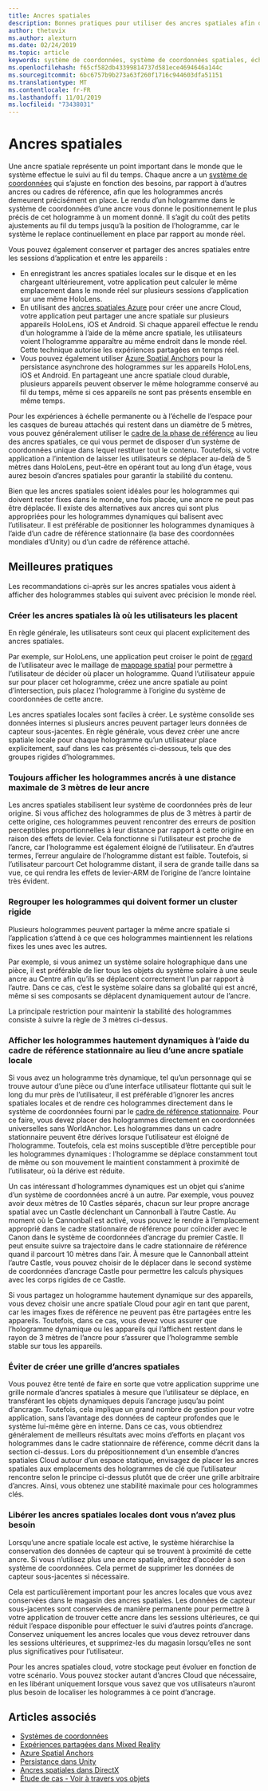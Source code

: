 ```yaml
---
title: Ancres spatiales
description: Bonnes pratiques pour utiliser des ancres spatiales afin d’afficher des hologrammes stables.
author: thetuvix
ms.author: alexturn
ms.date: 02/24/2019
ms.topic: article
keywords: système de coordonnées, système de coordonnées spatiales, échelle mondiale, monde, échelle, position, orientation, ancre, ancre spatiale, verrouillage au monde, verrouillé au monde, partage
ms.openlocfilehash: f65cf582db43399814737d581ece4694646a144c
ms.sourcegitcommit: 6bc6757b9b273a63f260f1716c944603dfa51151
ms.translationtype: MT
ms.contentlocale: fr-FR
ms.lasthandoff: 11/01/2019
ms.locfileid: "73438031"
---
```

# <a name="spatial-anchors"></a>Ancres spatiales

Une ancre spatiale représente un point important dans le monde que le système effectue le suivi au fil du temps. Chaque ancre a un [système de coordonnées](coordinate-systems.md) qui s’ajuste en fonction des besoins, par rapport à d’autres ancres ou cadres de référence, afin que les hologrammes ancrés demeurent précisément en place.  Le rendu d’un hologramme dans le système de coordonnées d’une ancre vous donne le positionnement le plus précis de cet hologramme à un moment donné. Il s’agit du coût des petits ajustements au fil du temps jusqu’à la position de l’hologramme, car le système le replace continuellement en place par rapport au monde réel.

Vous pouvez également conserver et partager des ancres spatiales entre les sessions d’application et entre les appareils :
* En enregistrant les ancres spatiales locales sur le disque et en les chargeant ultérieurement, votre application peut calculer le même emplacement dans le monde réel sur plusieurs sessions d’application sur une même HoloLens.
* En utilisant des <a href="https://docs.microsoft.com/azure/spatial-anchors/overview" target="_blank">ancres spatiales Azure</a> pour créer une ancre Cloud, votre application peut partager une ancre spatiale sur plusieurs appareils HoloLens, iOS et Android. Si chaque appareil effectue le rendu d’un hologramme à l’aide de la même ancre spatiale, les utilisateurs voient l’hologramme apparaître au même endroit dans le monde réel. Cette technique autorise les expériences partagées en temps réel.
* Vous pouvez également utiliser <a href="https://docs.microsoft.com/azure/spatial-anchors/overview" target="_blank">Azure Spatial Anchors</a> pour la persistance asynchrone des hologrammes sur les appareils HoloLens, iOS et Android. En partageant une ancre spatiale cloud durable, plusieurs appareils peuvent observer le même hologramme conservé au fil du temps, même si ces appareils ne sont pas présents ensemble en même temps.

Pour les expériences à échelle permanente ou à l’échelle de l’espace pour les casques de bureau attachés qui restent dans un diamètre de 5 mètres, vous pouvez généralement utiliser le [cadre de la phase de référence](coordinate-systems.md#stage-frame-of-reference) au lieu des ancres spatiales, ce qui vous permet de disposer d’un système de coordonnées unique dans lequel restituer tout le contenu. Toutefois, si votre application a l’intention de laisser les utilisateurs se déplacer au-delà de 5 mètres dans HoloLens, peut-être en opérant tout au long d’un étage, vous aurez besoin d’ancres spatiales pour garantir la stabilité du contenu.

Bien que les ancres spatiales soient idéales pour les hologrammes qui doivent rester fixes dans le monde, une fois placée, une ancre ne peut pas être déplacée. Il existe des alternatives aux ancres qui sont plus appropriées pour les hologrammes dynamiques qui balisent avec l’utilisateur. Il est préférable de positionner les hologrammes dynamiques à l’aide d’un cadre de référence stationnaire (la base des coordonnées mondiales d’Unity) ou d’un cadre de référence attaché.

## <a name="best-practices"></a>Meilleures pratiques

Les recommandations ci-après sur les ancres spatiales vous aident à afficher des hologrammes stables qui suivent avec précision le monde réel.

### <a name="create-spatial-anchors-where-users-place-them"></a>Créer les ancres spatiales là où les utilisateurs les placent

En règle générale, les utilisateurs sont ceux qui placent explicitement des ancres spatiales.

Par exemple, sur HoloLens, une application peut croiser le point de [regard](gaze-and-commit.md) de l’utilisateur avec le maillage de [mappage spatial](spatial-mapping.md) pour permettre à l’utilisateur de décider où placer un hologramme. Quand l’utilisateur appuie sur pour placer cet hologramme, créez une ancre spatiale au point d’intersection, puis placez l’hologramme à l’origine du système de coordonnées de cette ancre.

Les ancres spatiales locales sont faciles à créer. Le système consolide ses données internes si plusieurs ancres peuvent partager leurs données de capteur sous-jacentes. En règle générale, vous devez créer une ancre spatiale locale pour chaque hologramme qu’un utilisateur place explicitement, sauf dans les cas présentés ci-dessous, tels que des groupes rigides d’hologrammes.

### <a name="always-render-anchored-holograms-within-3-meters-of-their-anchor"></a>Toujours afficher les hologrammes ancrés à une distance maximale de 3 mètres de leur ancre

Les ancres spatiales stabilisent leur système de coordonnées près de leur origine. Si vous affichez des hologrammes de plus de 3 mètres à partir de cette origine, ces hologrammes peuvent rencontrer des erreurs de position perceptibles proportionnelles à leur distance par rapport à cette origine en raison des effets de levier. Cela fonctionne si l’utilisateur est proche de l’ancre, car l’hologramme est également éloigné de l’utilisateur. En d’autres termes, l’erreur angulaire de l’hologramme distant est faible. Toutefois, si l’utilisateur parcourt Cet hologramme distant, il sera de grande taille dans sa vue, ce qui rendra les effets de levier-ARM de l’origine de l’ancre lointaine très évident.

### <a name="group-holograms-that-should-form-a-rigid-cluster"></a>Regrouper les hologrammes qui doivent former un cluster rigide

Plusieurs hologrammes peuvent partager la même ancre spatiale si l’application s’attend à ce que ces hologrammes maintiennent les relations fixes les unes avec les autres.

Par exemple, si vous animez un système solaire holographique dans une pièce, il est préférable de lier tous les objets du système solaire à une seule ancre au Centre afin qu’ils se déplacent correctement l’un par rapport à l’autre. Dans ce cas, c’est le système solaire dans sa globalité qui est ancré, même si ses composants se déplacent dynamiquement autour de l’ancre.

La principale restriction pour maintenir la stabilité des hologrammes consiste à suivre la règle de 3 mètres ci-dessus.

### <a name="render-highly-dynamic-holograms-using-the-stationary-frame-of-reference-instead-of-a-local-spatial-anchor"></a>Afficher les hologrammes hautement dynamiques à l’aide du cadre de référence stationnaire au lieu d’une ancre spatiale locale

Si vous avez un hologramme très dynamique, tel qu’un personnage qui se trouve autour d’une pièce ou d’une interface utilisateur flottante qui suit le long du mur près de l’utilisateur, il est préférable d’ignorer les ancres spatiales locales et de rendre ces hologrammes directement dans le système de coordonnées fourni par le [ cadre de référence stationnaire](coordinate-systems.md#stationary-frame-of-reference). Pour ce faire, vous devez placer des hologrammes directement en coordonnées universelles sans WorldAnchor. Les hologrammes dans un cadre stationnaire peuvent être dérives lorsque l’utilisateur est éloigné de l’hologramme. Toutefois, cela est moins susceptible d’être perceptible pour les hologrammes dynamiques : l’hologramme se déplace constamment tout de même ou son mouvement le maintient constamment à proximité de l’utilisateur, où la dérive est réduite.

Un cas intéressant d’hologrammes dynamiques est un objet qui s’anime d’un système de coordonnées ancré à un autre. Par exemple, vous pouvez avoir deux mètres de 10 Castles séparés, chacun sur leur propre ancrage spatial avec un Castle déclenchant un Cannonball à l’autre Castle. Au moment où le Cannonball est activé, vous pouvez le rendre à l’emplacement approprié dans le cadre stationnaire de référence pour coïncider avec le Canon dans le système de coordonnées d’ancrage du premier Castle. Il peut ensuite suivre sa trajectoire dans le cadre stationnaire de référence quand il parcourt 10 mètres dans l’air. À mesure que le Cannonball atteint l’autre Castle, vous pouvez choisir de le déplacer dans le second système de coordonnées d’ancrage Castle pour permettre les calculs physiques avec les corps rigides de ce Castle.

Si vous partagez un hologramme hautement dynamique sur des appareils, vous devez choisir une ancre spatiale Cloud pour agir en tant que parent, car les images fixes de référence ne peuvent pas être partagées entre les appareils.  Toutefois, dans ce cas, vous devez vous assurer que l’hologramme dynamique ou les appareils qui l’affichent restent dans le rayon de 3 mètres de l’ancre pour s’assurer que l’hologramme semble stable sur tous les appareils.

### <a name="avoid-creating-a-grid-of-spatial-anchors"></a>Éviter de créer une grille d’ancres spatiales

Vous pouvez être tenté de faire en sorte que votre application supprime une grille normale d’ancres spatiales à mesure que l’utilisateur se déplace, en transférant les objets dynamiques depuis l’ancrage jusqu’au point d’ancrage. Toutefois, cela implique un grand nombre de gestion pour votre application, sans l’avantage des données de capteur profondes que le système lui-même gère en interne. Dans ce cas, vous obtiendrez généralement de meilleurs résultats avec moins d’efforts en plaçant vos hologrammes dans le cadre stationnaire de référence, comme décrit dans la section ci-dessus.
Lors du prépositionnement d’un ensemble d’ancres spatiales Cloud autour d’un espace statique, envisagez de placer les ancres spatiales aux emplacements des hologrammes de clé que l’utilisateur rencontre selon le principe ci-dessus plutôt que de créer une grille arbitraire d’ancres. Ainsi, vous obtenez une stabilité maximale pour ces hologrammes clés.

### <a name="release-local-spatial-anchors-you-no-longer-need"></a>Libérer les ancres spatiales locales dont vous n’avez plus besoin

Lorsqu’une ancre spatiale locale est active, le système hiérarchise la conservation des données de capteur qui se trouvent à proximité de cette ancre. Si vous n’utilisez plus une ancre spatiale, arrêtez d’accéder à son système de coordonnées. Cela permet de supprimer les données de capteur sous-jacentes si nécessaire.

Cela est particulièrement important pour les ancres locales que vous avez conservées dans le magasin des ancres spatiales. Les données de capteur sous-jacentes sont conservées de manière permanente pour permettre à votre application de trouver cette ancre dans les sessions ultérieures, ce qui réduit l’espace disponible pour effectuer le suivi d’autres points d’ancrage. Conservez uniquement les ancres locales que vous devez retrouver dans les sessions ultérieures, et supprimez-les du magasin lorsqu’elles ne sont plus significatives pour l’utilisateur.

Pour les ancres spatiales cloud, votre stockage peut évoluer en fonction de votre scénario. Vous pouvez stocker autant d’ancres Cloud que nécessaire, en les libérant uniquement lorsque vous savez que vos utilisateurs n’auront plus besoin de localiser les hologrammes à ce point d’ancrage.

## <a name="see-also"></a>Articles associés
* [Systèmes de coordonnées](coordinate-systems.md)
* [Expériences partagées dans Mixed Reality](shared-experiences-in-mixed-reality.md)
* <a href="https://docs.microsoft.com/azure/spatial-anchors" target="_blank">Azure Spatial Anchors</a>
* [Persistance dans Unity](persistence-in-unity.md)
* [Ancres spatiales dans DirectX](coordinate-systems-in-directx.md#place-holograms-in-the-world-using-spatial-anchors)
* [Étude de cas - Voir à travers vos objets](case-study-looking-through-holes-in-your-reality.md)
